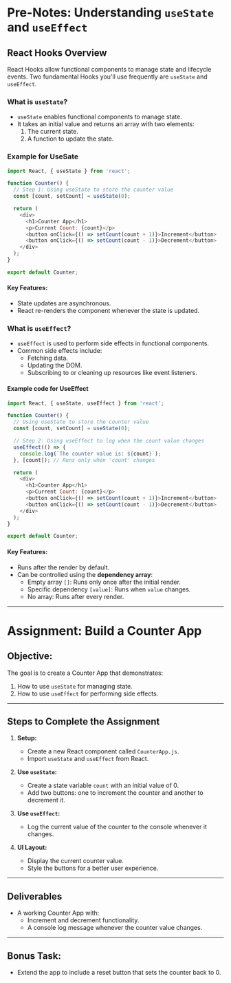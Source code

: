 # **Pre-Notes: Understanding `useState` and `useEffect`**

## **React Hooks Overview**
React Hooks allow functional components to manage state and lifecycle events. Two fundamental Hooks you'll use frequently are `useState` and `useEffect`.

### **What is `useState`?**
- `useState` enables functional components to manage state.
- It takes an initial value and returns an array with two elements:
  1. The current state.
  2. A function to update the state.

 ### Example for UseSate

```javascript
import React, { useState } from 'react';

function Counter() {
  // Step 1: Using useState to store the counter value
  const [count, setCount] = useState(0);

  return (
    <div>
      <h1>Counter App</h1>
      <p>Current Count: {count}</p>
      <button onClick={() => setCount(count + 1)}>Increment</button>
      <button onClick={() => setCount(count - 1)}>Decrement</button>
    </div>
  );
}

export default Counter;
```

#### **Key Features:**
- State updates are asynchronous.
- React re-renders the component whenever the state is updated.

### **What is `useEffect`?**
- `useEffect` is used to perform side effects in functional components.
- Common side effects include:
  - Fetching data.
  - Updating the DOM.
  - Subscribing to or cleaning up resources like event listeners.

#### Example code for UseEffect
  ```javascript
  import React, { useState, useEffect } from 'react';

  function Counter() {
    // Using useState to store the counter value
    const [count, setCount] = useState(0);
  
    // Step 2: Using useEffect to log when the count value changes
    useEffect(() => {
      console.log(`The counter value is: ${count}`);
    }, [count]); // Runs only when 'count' changes
  
    return (
      <div>
        <h1>Counter App</h1>
        <p>Current Count: {count}</p>
        <button onClick={() => setCount(count + 1)}>Increment</button>
        <button onClick={() => setCount(count - 1)}>Decrement</button>
      </div>
    );
  }
  
  export default Counter;
```

#### **Key Features:**
- Runs after the render by default.
- Can be controlled using the **dependency array**:
  - Empty array `[]`: Runs only once after the initial render.
  - Specific dependency `[value]`: Runs when `value` changes.
  - No array: Runs after every render.

---

# **Assignment: Build a Counter App**

## **Objective:**
The goal is to create a Counter App that demonstrates:
1. How to use `useState` for managing state.
2. How to use `useEffect` for performing side effects.

---

## **Steps to Complete the Assignment**

1. **Setup:**
   - Create a new React component called `CounterApp.js`.
   - Import `useState` and `useEffect` from React.

2. **Use `useState`:**
   - Create a state variable `count` with an initial value of 0.
   - Add two buttons: one to increment the counter and another to decrement it.


3. **Use `useEffect`:**
   - Log the current value of the counter to the console whenever it changes.

4. **UI Layout:**
   - Display the current counter value.
   - Style the buttons for a better user experience.

---

## **Deliverables**
- A working Counter App with:
  - Increment and decrement functionality.
  - A console log message whenever the counter value changes.

---

## **Bonus Task:**
- Extend the app to include a reset button that sets the counter back to 0.